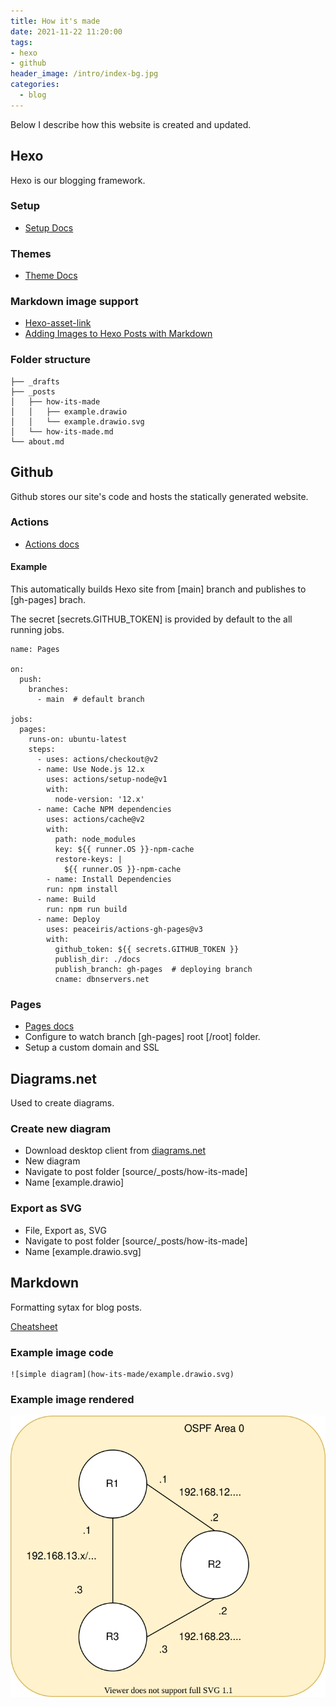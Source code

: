 ```yaml
---
title: How it's made
date: 2021-11-22 11:20:00
tags:
- hexo
- github
header_image: /intro/index-bg.jpg
categories:
  - blog
---
```

Below I describe how this website is created and updated.


## Hexo

Hexo is our blogging framework. 

### Setup
* [Setup Docs](https://hexo.io/docs/setup.html)

### Themes
* [Theme Docs](https://hexo.io/docs/themes)

### Markdown image support
* [Hexo-asset-link](https://github.com/liolok/hexo-asset-link)
* [Adding Images to Hexo Posts with Markdown](https://chrismroberts.com/2020/01/06/using-markdown-in-hexo-to-add-images/)

### Folder structure
```
├── _drafts
├── _posts
│   ├── how-its-made
│   │   ├── example.drawio
│   │   └── example.drawio.svg
│   └── how-its-made.md
└── about.md
```

## Github

Github stores our site's code and hosts the statically generated website. 

### Actions
* [Actions docs](https://docs.github.com/en/actions/quickstart)

#### Example
This automatically builds Hexo site from [main] branch and publishes to [gh-pages] brach.

The secret [secrets.GITHUB_TOKEN] is provided by default to the all running jobs.

```
name: Pages

on:
  push:
    branches:
      - main  # default branch

jobs:
  pages:
    runs-on: ubuntu-latest
    steps:
      - uses: actions/checkout@v2
      - name: Use Node.js 12.x
        uses: actions/setup-node@v1
        with:
          node-version: '12.x'
      - name: Cache NPM dependencies
        uses: actions/cache@v2
        with:
          path: node_modules
          key: ${{ runner.OS }}-npm-cache
          restore-keys: |
            ${{ runner.OS }}-npm-cache
        - name: Install Dependencies
        run: npm install
      - name: Build
        run: npm run build
      - name: Deploy
        uses: peaceiris/actions-gh-pages@v3
        with:
          github_token: ${{ secrets.GITHUB_TOKEN }}
          publish_dir: ./docs
          publish_branch: gh-pages  # deploying branch
          cname: dbnservers.net

```

### Pages
* [Pages docs](https://pages.github.com/)
* Configure to watch branch [gh-pages] root [/root] folder.
* Setup a custom domain and SSL

## Diagrams.net
Used to create diagrams. 

### Create new diagram
* Download desktop client from [diagrams.net](https://www.diagrams.net/blog/diagrams-offline)
* New diagram
* Navigate to post folder [source/_posts/how-its-made]
* Name [example.drawio]

### Export as SVG
* File, Export as, SVG
* Navigate to post folder [source/_posts/how-its-made]
* Name [example.drawio.svg]


## Markdown
Formatting sytax for blog posts.

[Cheatsheet](https://enterprise.github.com/downloads/en/markdown-cheatsheet.pdf)


### Example image code
```
![simple diagram](how-its-made/example.drawio.svg)
```

### Example image rendered
![simple diagram](how-its-made/example.drawio.svg)

